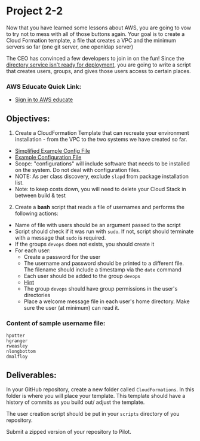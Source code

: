 # Project 2-2

Now that you have learned some lessons about AWS, you are going to vow to try not to mess with all of those buttons again. Your goal is to create a Cloud Formation template, a file that creates a VPC and the minimum servers so far (one git server, one openldap server)

The CEO has convinced a few developers to join in on the fun! Since the [directory service isn't ready for deployment](../ExtraCredit/README.md), you are going to write a script that creates users, groups, and gives those users access to certain places.

### AWS Educate Quick Link:

- [Sign in to AWS educate](https://www.awseducate.com/signin/SiteLogin)

## Objectives:

1. Create a CloudFormation Template that can recreate your environment installation - from the VPC to the two systems we have created so far.

- [Simplified Example Config File](sample-config-file.yml)
- [Example Configuration File](https://github.com/mkijowski/aws-cf-templates/blob/master/course-templates/ceg3400.yml)
- Scope: "configurations" will include software that needs to be installed on the system. Do not deal with configuration files.
- NOTE: As per class discovery, exclude `slapd` from package installation list.
- Note: to keep costs down, you will need to delete your Cloud Stack in between build & test

2. Create a **bash** script that reads a file of usernames and performs the following actions:

- Name of file with users should be an argument passed to the script
- Script should check if it was run with `sudo`. If not, script should terminate with a message that `sudo` is required.
- If the groups `devops` does not exists, you should create it
- For each user:
  - Create a password for the user
  - The username and password should be printed to a different file. The filename should include a timestamp via the `date` command
  - Each user should be added to the group `devops`
  - [Hint](https://www.howtogeek.com/50787/add-a-user-to-a-group-or-second-group-on-linux/)
  - The group `devops` should have group permissions in the user's directories
  - Place a welcome message file in each user's home directory. Make sure the user (at minimum) can read it.

### Content of sample username file:

```
hpotter
hgranger
rweasley
nlongbottom
dmalfloy
```

## Deliverables:

In your GitHub repository, create a new folder called `CloudFormations`. In this folder is where you will place your template. This template should have a history of commits as you build out/ adjust the template.

The user creation script should be put in your `scripts` directory of you repository.

Submit a zipped version of your repository to Pilot.
